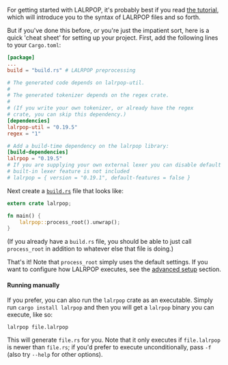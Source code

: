 For getting started with LALRPOP, it's probably best if you read
[the tutorial](tutorial/index.md), which will introduce you
to the syntax of LALRPOP files and so forth.

But if you've done this before, or you're just the impatient sort,
here is a quick 'cheat sheet' for setting up your project.  First, add
the following lines to your `Cargo.toml`:

```toml
[package]
...
build = "build.rs" # LALRPOP preprocessing

# The generated code depends on lalrpop-util.
#
# The generated tokenizer depends on the regex crate.
#
# (If you write your own tokenizer, or already have the regex
# crate, you can skip this dependency.)
[dependencies]
lalrpop-util = "0.19.5"
regex = "1"

# Add a build-time dependency on the lalrpop library:
[build-dependencies]
lalrpop = "0.19.5"
# If you are supplying your own external lexer you can disable default features so that the
# built-in lexer feature is not included
# lalrpop = { version = "0.19.1", default-features = false }
```

Next create a [`build.rs`](https://doc.rust-lang.org/cargo/reference/build-scripts.html) file
that looks like:

```rust
extern crate lalrpop;

fn main() {
    lalrpop::process_root().unwrap();
}
```

(If you already have a `build.rs` file, you should be able to just
call `process_root` in addition to whatever else that file is doing.)

That's it! Note that `process_root` simply uses the default settings.
If you want to configure how LALRPOP executes, see the
[advanced setup](advanced_setup.md) section.

#### Running manually

If you prefer, you can also run the `lalrpop` crate as an
executable. Simply run `cargo install lalrpop` and then you will get a
`lalrpop` binary you can execute, like so:

```
lalrpop file.lalrpop
```

This will generate `file.rs` for you. Note that it only executes if
`file.lalrpop` is newer than `file.rs`; if you'd prefer to execute
unconditionally, pass `-f` (also try `--help` for other options).
